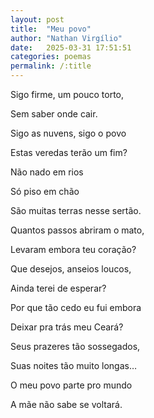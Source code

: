 ```yaml
---
layout: post
title:  "Meu povo"
author: "Nathan Virgílio"
date:   2025-03-31 17:51:51
categories: poemas
permalink: /:title
---
```


Sigo firme, um pouco torto,

Sem saber onde cair.

Sigo as nuvens, sigo o povo

Estas veredas terão um fim?

Não nado em rios

Só piso em chão

São muitas terras nesse sertão.

Quantos passos abriram o mato,

Levaram embora teu coração?

Que desejos, anseios loucos,

Ainda terei de esperar?

Por que tão cedo eu fui embora

Deixar pra trás meu Ceará?

Seus prazeres tão sossegados,

Suas noites tão muito longas…

O meu povo parte pro mundo

A mãe não sabe se voltará.
